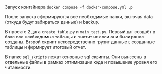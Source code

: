 Запуск контейнера ```docker compose -f docker-compose.yml up```

После запуска сформируются все необходимые папки, включая data (откуда будут забираться данные) и backup.

В проекте 2 дага ```create_table.py```  и ```main_test.py```. Первый даг создаёт в базе все необходимые таблицы и чистит их если они были ранее созданы. Второй скрипт непосредственно грузит данные в созданные таблицы и формирует итоговый отчет.

В папке ```sql_skripts``` лежат основные sql скрипты. Они вынесены в отдельные файлы в рамках оптимизации кода и повышение уровня его читаемости.
